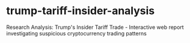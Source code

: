 # trump-tariff-insider-analysis
Research Analysis: Trump's Insider Tariff Trade - Interactive web report investigating suspicious cryptocurrency trading patterns
